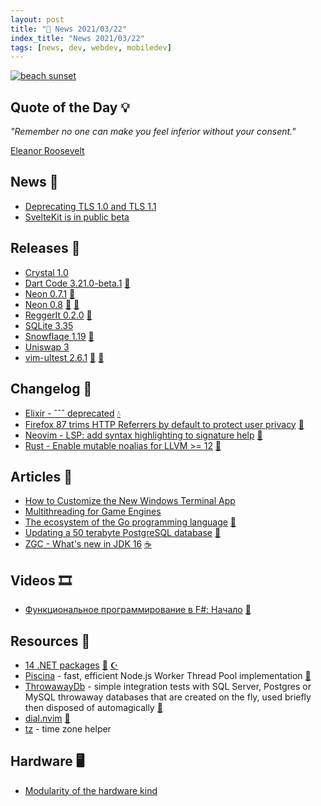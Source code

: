 ```yaml
---
layout: post
title: "📜 News 2021/03/22"
index_title: "News 2021/03/22"
tags: [news, dev, webdev, mobiledev]
---
```


<a href="https://daily-tech-news.github.io/2021/03/22/news.html">
  <img src="https://user-images.githubusercontent.com/430272/109371241-c8825b80-7882-11eb-9791-d5cdb8dd3393.jpg"
     alt="beach sunset"
     class="image">
</a>

## Quote of the Day 💡

_"Remember no one can make you feel inferior without your consent."_

[Eleanor Roosevelt](https://en.wikipedia.org/wiki/Eleanor_Roosevelt)

## News 📰

- [Deprecating TLS 1.0 and TLS 1.1](https://datatracker.ietf.org/doc/rfc8996/)
- [SvelteKit is in public beta](https://svelte.dev/blog/sveltekit-beta)

## Releases 🥳

- [Crystal 1.0](https://crystal-lang.org/2021/03/22/crystal-1.0-what-to-expect.html)
- [Dart Code 3.21.0-beta.1](https://github.com/Dart-Code/Dart-Code/releases/tag/v3.21.0-beta.1) [🎯](https://dart.dev "#dartlang")
- [Neon 0.7.1](https://github.com/neon-bindings/neon/releases/tag/0.7.1) [🦀](https://www.rust-lang.org "#rust")
- [Neon 0.8](https://github.com/neon-bindings/neon/releases/tag/0.8.0) [🦀](https://www.rust-lang.org "#rust") [🔶](https://www.ecma-international.org "#javascript")
- [ReggerIt 0.2.0](https://www.nuget.org/packages/ReggerIt/0.2.0) [🔷](https://fsharp.org "#fsharp #dotnet")
- [SQLite 3.35](https://antonz.org/sqlite-3-35/)
- [Snowflaqe 1.19](https://www.nuget.org/packages/Snowflaqe/1.18.0) [🔷](https://fsharp.org "#fsharp #dotnet")
- [Uniswap 3](https://uniswap.org/blog/uniswap-v3/)
- [vim-ultest 2.6.1](https://github.com/rcarriga/vim-ultest/releases/tag/v2.6.1) [🍃](https://www.vim.org "#vim") [🍃](https://neovim.io "#neovim")

## Changelog 👀

- [Elixir - ˆˆˆ deprecated](https://github.com/elixir-lang/elixir/commit/d9a23d0d38ce1ada6583eca1c6ce6c861114fca7) [💧](https://elixir-lang.org "#elixirlang")
- [Firefox 87 trims HTTP Referrers by default to protect user privacy](https://blog.mozilla.org/security/2021/03/22/firefox-87-trims-http-referrers-by-default-to-protect-user-privacy/) [🦊](https://www.mozilla.org/en-US/firefox "#firefox")
- [Neovim - LSP: add syntax highlighting to signature help](https://github.com/neovim/neovim/pull/14186) [🍃](https://neovim.io "#neovim")
- [Rust - Enable mutable noalias for LLVM >= 12](https://github.com/rust-lang/rust/pull/82834) [🦀](https://www.rust-lang.org "#rust")

## Articles 📜

- [How to Customize the New Windows Terminal App](https://www.howtogeek.com/426346/how-to-customize-the-new-windows-terminal-app/)
- [Multithreading for Game Engines](https://vkguide.dev/docs/extra-chapter/multithreading/)
- [The ecosystem of the Go programming language](https://henvic.dev/posts/go/) [🌰](https://golang.org "#golang")
- [Updating a 50 terabyte PostgreSQL database](https://medium.com/adyen/updating-a-50-terabyte-postgresql-database-f64384b799e7) [🐘](https://www.postgresql.org "#postgresql")
- [ZGC - What's new in JDK 16](https://malloc.se/blog/zgc-jdk16) [☕️](https://www.java.com "#java")

## Videos 🎞

- [Функциональное программирование в F#: Начало](https://www.youtube.com/watch?v=NAPv0AVCc7Y) [🔷](https://fsharp.org "#fsharp #dotnet")

## Resources 🎪

- [14 .NET packages](https://lukelowrey.com/recommended-dotnet-libraries/) [🔷](https://fsharp.org "#fsharp #dotnet") [☪️ ](https://docs.microsoft.com/en-us/dotnet/csharp "#csharp #dotnet")
- [Piscina](https://github.com/piscinajs/piscina) - fast, efficient Node.js Worker Thread Pool implementation [🔶](https://www.ecma-international.org "#javascript")
- [ThrowawayDb](https://github.com/Zaid-Ajaj/ThrowawayDb) - simple integration tests with SQL Server, Postgres or MySQL throwaway databases that are created on the fly, used briefly then disposed of automagically [🔷](https://fsharp.org "#fsharp #dotnet")
- [dial.nvim](https://github.com/monaqa/dial.nvim) [🍃](https://neovim.io "#neovim")
- [tz](https://github.com/oz/tz) - time zone helper

## Hardware 🖥

- [Modularity of the hardware kind](https://www.reddit.com/r/linux/comments/mao4ef/modularity_of_the_hardware_kind_a_lil_project_ive/)

